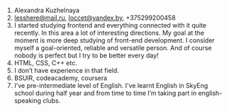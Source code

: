 1. Alexandra Kuzhelnaya
2. lesshere@mail.ru, loccet@yandex.by, +375299200458
3. I started studying frontend and everything connected with it quite recently. In this area a lot of interesting directions. My goal at the moment is more deep studying of front-end development. I consider myself a goal-oriented, reliable and versatile person. And of course nobody is perfect but I try to be better every day!
4. HTML, CSS, C++ etc.
5. I don’t have experience in that field.
6. BSUIR, codeacademy, coursera
7. I've pre-intermediate level of English. I've learnt English in SkyEng school during half year and from time to time I’m taking part in english-speaking clubs. 
